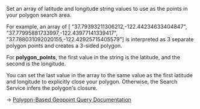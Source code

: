 Set an array of latitude and longitude string values to use as the points in your polygon search area.

For example, an array of [ "37.79393211306212,-122.44234633404847", "37.77995881733997,-122.43977141339417", "37.788031092020155,-122.42925715405579"] is interpreted as 3 separate polygon points and creates a 3-sided polygon.

For **polygon_points**, the first value in the string is the latitude, and the second is the longitude.

You can set the last value in the array to the same value as the first latitude and longitude to explicitly close your polygon. Otherwise, the Search Service infers the polygon's closure.

→ [Polygon-Based Geopoint Query Documentation](https://docs.couchbase.com/server/current/search/search-request-params.html#geopoint-queries-polygon)